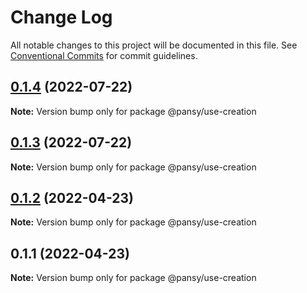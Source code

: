 # Change Log

All notable changes to this project will be documented in this file.
See [Conventional Commits](https://conventionalcommits.org) for commit guidelines.

## [0.1.4](https://github.com/pansyjs/react-hooks/compare/@pansy/use-creation@0.1.3...@pansy/use-creation@0.1.4) (2022-07-22)

**Note:** Version bump only for package @pansy/use-creation





## [0.1.3](https://github.com/pansyjs/react-hooks/compare/@pansy/use-creation@0.1.2...@pansy/use-creation@0.1.3) (2022-07-22)

**Note:** Version bump only for package @pansy/use-creation





## [0.1.2](https://github.com/pansyjs/react-hooks/compare/@pansy/use-creation@0.1.1...@pansy/use-creation@0.1.2) (2022-04-23)

**Note:** Version bump only for package @pansy/use-creation





## 0.1.1 (2022-04-23)

**Note:** Version bump only for package @pansy/use-creation
